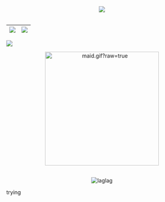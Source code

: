   <div align="center">
<img src="https://github-readme-streak-stats.herokuapp.com/?user=laglag1994&theme=dark&date_format=j%20M%5B%20Y%5D" />
  </div>
<br>

|![](https://github-readme-stats.vercel.app/api?username=laglag1994&&show_icons=true&title_color=d87093&icon_color=545c2c&text_color=daf7dc&bg_color=28160d)|![](https://github-readme-stats.vercel.app/api/top-langs/?username=laglag1994&layout=compact&theme=tokyonight&langs_count=10&hide=lua)|
|-|-|


![](https://activity-graph.herokuapp.com/graph?username=laglag1994&theme=redical)



<div align="center">
  <img data-target="animated-image.replacedImage" alt="maid.gif?raw=true" class="AnimatedImagePlayer-animatedImage" src="https://media.tenor.com/qVJQMbiVd4oAAAAC/powerpuff-girls-buttercup.gif" width="300" height="auto" style="display: block; opacity: 1;">
</div>

<br>
<p align="center"><p align="center"> <img src="https://komarev.com/ghpvc/?username=laglag1994" alt="laglag"/> </p> trying </p>
<br>
